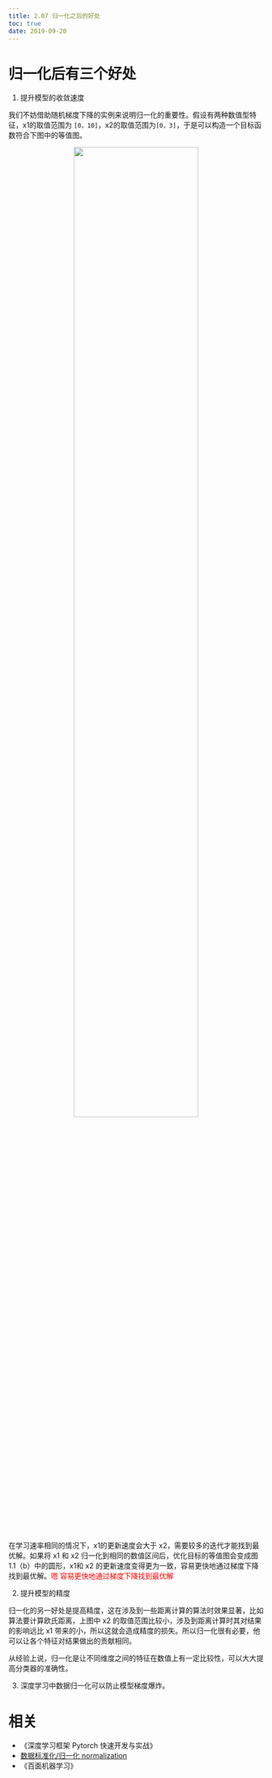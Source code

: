 ```yaml
---
title: 2.07 归一化之后的好处
toc: true
date: 2019-09-20
---
```


# 归一化后有三个好处

1. 提升模型的收敛速度

我们不妨借助随机梯度下降的实例来说明归一化的重要性。假设有两种数值型特征，x1的取值范围为 `[0，10]`，x2的取值范围为`[0，3]`，于是可以构造一个目标函数符合下图中的等值图。

<p align="center">
    <img width="70%" height="70%" src="http://images.iterate.site/blog/image/20190322/y5vblKb9PTve.png?imageslim">
</p>


在学习速率相同的情况下，x1的更新速度会大于 x2，需要较多的迭代才能找到最优解。如果将 x1 和 x2 归一化到相同的数值区间后，优化目标的等值图会变成图 1.1（b）中的圆形，x1和 x2 的更新速度变得更为一致，容易更快地通过梯度下降找到最优解。<span style="color:red;">嗯 容易更快地通过梯度下降找到最优解</span>


2. 提升模型的精度

归一化的另一好处是提高精度，这在涉及到一些距离计算的算法时效果显著，比如算法要计算欧氏距离，上图中 x2 的取值范围比较小，涉及到距离计算时其对结果的影响远比 x1 带来的小，所以这就会造成精度的损失。所以归一化很有必要，他可以让各个特征对结果做出的贡献相同。

从经验上说，归一化是让不同维度之间的特征在数值上有一定比较性，可以大大提高分类器的准确性。

3. 深度学习中数据归一化可以防止模型梯度爆炸。



# 相关

- 《深度学习框架 Pytorch 快速开发与实战》
- [数据标准化/归一化 normalization](https://blog.csdn.net/pipisorry/article/details/52247379)
- 《百面机器学习》
